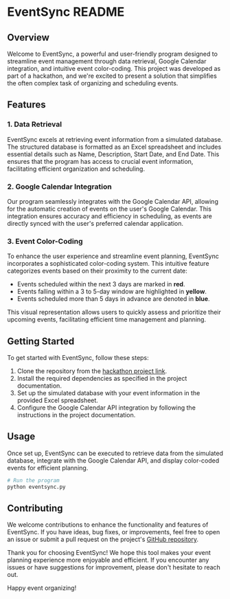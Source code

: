 # EventSync README

## Overview

Welcome to EventSync, a powerful and user-friendly program designed to streamline event management through data retrieval, Google Calendar integration, and intuitive event color-coding. This project was developed as part of a hackathon, and we're excited to present a solution that simplifies the often complex task of organizing and scheduling events.

## Features

### 1. Data Retrieval

EventSync excels at retrieving event information from a simulated database. The structured database is formatted as an Excel spreadsheet and includes essential details such as Name, Description, Start Date, and End Date. This ensures that the program has access to crucial event information, facilitating efficient organization and scheduling.

### 2. Google Calendar Integration

Our program seamlessly integrates with the Google Calendar API, allowing for the automatic creation of events on the user's Google Calendar. This integration ensures accuracy and efficiency in scheduling, as events are directly synced with the user's preferred calendar application.

### 3. Event Color-Coding

To enhance the user experience and streamline event planning, EventSync incorporates a sophisticated color-coding system. This intuitive feature categorizes events based on their proximity to the current date:

- Events scheduled within the next 3 days are marked in **red**.
- Events falling within a 3 to 5-day window are highlighted in **yellow**.
- Events scheduled more than 5 days in advance are denoted in **blue**.

This visual representation allows users to quickly assess and prioritize their upcoming events, facilitating efficient time management and planning.

## Getting Started

To get started with EventSync, follow these steps:

1. Clone the repository from the [hackathon project link](https://devpost.com/software/eventsync-a61cmw).
2. Install the required dependencies as specified in the project documentation.
3. Set up the simulated database with your event information in the provided Excel spreadsheet.
4. Configure the Google Calendar API integration by following the instructions in the project documentation.

## Usage

Once set up, EventSync can be executed to retrieve data from the simulated database, integrate with the Google Calendar API, and display color-coded events for efficient planning.

```bash
# Run the program
python eventsync.py
```

## Contributing

We welcome contributions to enhance the functionality and features of EventSync. If you have ideas, bug fixes, or improvements, feel free to open an issue or submit a pull request on the project's [GitHub repository](https://github.com/yourusername/eventsync).


Thank you for choosing EventSync! We hope this tool makes your event planning experience more enjoyable and efficient. If you encounter any issues or have suggestions for improvement, please don't hesitate to reach out.

Happy event organizing!

